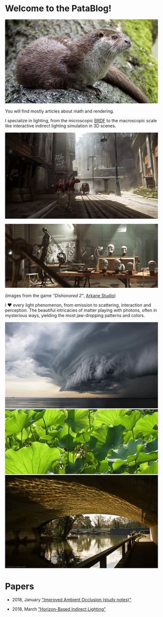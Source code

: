 ﻿# Welcome to the PataBlog!

![PataBlog.jpg](images/PataBlog.jpg)


You will find mostly articles about math and rendering.

I specialize in lighting, from the microscopic [BRDF](BRDF) to the macroscopic scale like interactive indirect lighting simulation in 3D scenes.

![image](images/dishonored2.jpg)

![image](images/dishonored2_2.jpg)

(images from the game *"Dishonored 2"*, [Arkane Studio](https://www.arkane-studios.com/uk/index.php))


I :heart: every light phenomenon, from emission to scattering, interaction and perception. The beautiful intricacies of matter playing with photons, often in mysterious ways, yielding the most jaw-dropping patterns and colors.

![storm](images/Bio/Storm.jpg)
![leaf](images/Bio/Translucency.jpg)
![caustics](images/Bio/Caustics.jpg)



# Papers

* 2018, January ["Improved Ambient Occlusion (study notes)"](https://drive.google.com/file/d/1SyagcEVplIm2KkRD3WQYSO9O0Iyi1hfy/view?usp=sharing)

* 2018, March ["Horizon-Based Indirect Lighting"](https://drive.google.com/file/d/1fmceYuM5J2s8puNHZ9o4OF3YjqzIvmRR/view?usp=sharing)
